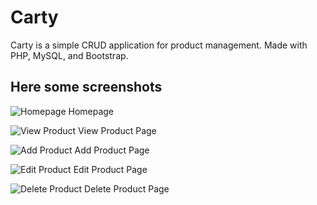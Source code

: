# Carty
Carty is a simple CRUD application for product management. Made with PHP, MySQL, and Bootstrap.

## Here some screenshots
![Homepage](https://github.com/mrizqighana/carty/blob/main/assets/carty-home.PNG)
Homepage

![View Product](https://github.com/mrizqighana/carty/blob/main/assets/carty-view.PNG)
View Product Page

![Add Product](https://github.com/mrizqighana/carty/blob/main/assets/carty-add.PNG)
Add Product Page

![Edit Product](https://github.com/mrizqighana/carty/blob/main/assets/carty-edit.PNG)
Edit Product Page

![Delete Product](https://github.com/mrizqighana/carty/blob/main/assets/carty-delete.PNG)
Delete Product Page
